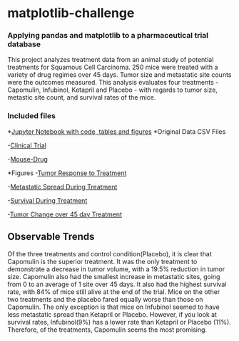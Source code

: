 # matplotlib-challenge
### Applying pandas and matplotlib to a pharmaceutical trial database

This project analyzes treatment data from an animal study of potential treatments for Squamous Cell Carcinoma.  250 mice were treated with a variety of drug regimes over 45 days.  Tumor size and metastatic site counts were the outcomes measured.  This analysis evaluates four treatments - Capomulin, Infubinol, Ketapril and Placebo - with regards to tumor size, metastic site count, and survival rates of the mice.  

### Included files
*[Jupyter Notebook with code, tables and figures](pymaceuticals/pymaceuticals_main.ipynb)
*Original Data CSV Files

 -[Clinical Trial](pymaceuticals/data/clinicaltrial_data.csv)
 
 -[Mouse-Drug](pymaceuticals/data/mouse_drug_data.csv)
 
*Figures
 -[Tumor Response to Treatment](pymaceuticals/figures/tumor_response.png)
 
 -[Metastatic Spread During Treatment](pymaceuticals/figures/metastatic_spread.png)
 
 -[Survival During Treatment](pymaceuticals/figures/survival.png)
 
 -[Tumor Change over 45 day Treatment](pymaceuticals/figures/percent_tumor_change.png)

## Observable Trends

Of the three treatments and control condition(Placebo), it is clear that Capomulin is the superior treatment.  It was the only treatment to demonstrate a decrease in tumor volume, with a 19.5% reduction in tumor size. Capomulin also had the smallest increase in metastatic sites, going from 0 to an average of 1 site over 45 days.  It also had the highest survival rate, with 84% of mice still alive at the end of the trial.  Mice on the other two treatments and the placebo fared equally worse than those on Capomulin.  The only exception is that mice on Infubinol seemed to have less metastatic spread than Ketapril or Placebo.  However, if you look at survival rates, Infubinol(9%) has a lower rate than Ketapril or Placebo (11%). Therefore, of the treatments, Capomulin seems the most promising.
